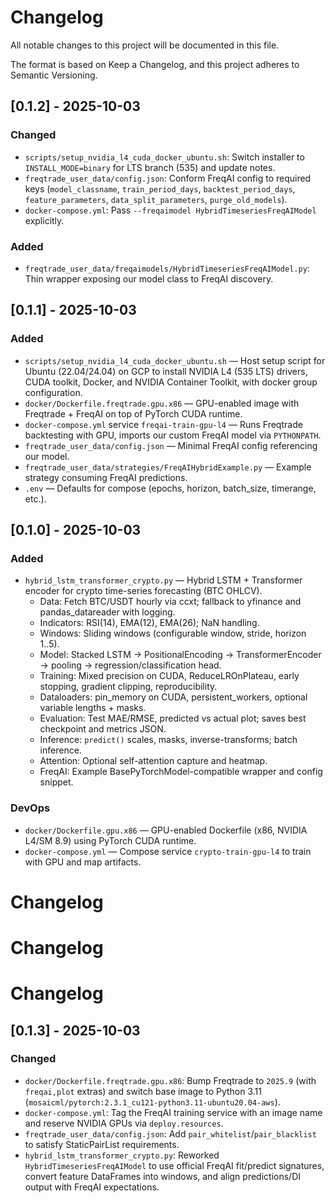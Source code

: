 # Changelog

All notable changes to this project will be documented in this file.

The format is based on Keep a Changelog, and this project adheres to Semantic Versioning.

## [0.1.2] - 2025-10-03
### Changed
- `scripts/setup_nvidia_l4_cuda_docker_ubuntu.sh`: Switch installer to `INSTALL_MODE=binary` for LTS branch (535) and update notes.
 - `freqtrade_user_data/config.json`: Conform FreqAI config to required keys (`model_classname`, `train_period_days`, `backtest_period_days`, `feature_parameters`, `data_split_parameters`, `purge_old_models`).
 - `docker-compose.yml`: Pass `--freqaimodel HybridTimeseriesFreqAIModel` explicitly.

### Added
- `freqtrade_user_data/freqaimodels/HybridTimeseriesFreqAIModel.py`: Thin wrapper exposing our model class to FreqAI discovery.

## [0.1.1] - 2025-10-03
### Added
- `scripts/setup_nvidia_l4_cuda_docker_ubuntu.sh` — Host setup script for Ubuntu (22.04/24.04) on GCP to install NVIDIA L4 (535 LTS) drivers, CUDA toolkit, Docker, and NVIDIA Container Toolkit, with docker group configuration.
 - `docker/Dockerfile.freqtrade.gpu.x86` — GPU-enabled image with Freqtrade + FreqAI on top of PyTorch CUDA runtime.
 - `docker-compose.yml` service `freqai-train-gpu-l4` — Runs Freqtrade backtesting with GPU, imports our custom FreqAI model via `PYTHONPATH`.
 - `freqtrade_user_data/config.json` — Minimal FreqAI config referencing our model.
 - `freqtrade_user_data/strategies/FreqAIHybridExample.py` — Example strategy consuming FreqAI predictions.
 - `.env` — Defaults for compose (epochs, horizon, batch_size, timerange, etc.).

## [0.1.0] - 2025-10-03
### Added
- `hybrid_lstm_transformer_crypto.py` — Hybrid LSTM + Transformer encoder for crypto time-series forecasting (BTC OHLCV).
  - Data: Fetch BTC/USDT hourly via ccxt; fallback to yfinance and pandas_datareader with logging.
  - Indicators: RSI(14), EMA(12), EMA(26); NaN handling.
  - Windows: Sliding windows (configurable window, stride, horizon 1..5).
  - Model: Stacked LSTM → PositionalEncoding → TransformerEncoder → pooling → regression/classification head.
  - Training: Mixed precision on CUDA, ReduceLROnPlateau, early stopping, gradient clipping, reproducibility.
  - Dataloaders: pin_memory on CUDA, persistent_workers, optional variable lengths + masks.
  - Evaluation: Test MAE/RMSE, predicted vs actual plot; saves best checkpoint and metrics JSON.
  - Inference: `predict()` scales, masks, inverse-transforms; batch inference.
  - Attention: Optional self-attention capture and heatmap.
  - FreqAI: Example BasePyTorchModel-compatible wrapper and config snippet.

### DevOps
- `docker/Dockerfile.gpu.x86` — GPU-enabled Dockerfile (x86, NVIDIA L4/SM 8.9) using PyTorch CUDA runtime.
- `docker-compose.yml` — Compose service `crypto-train-gpu-l4` to train with GPU and map artifacts.
# Changelog
# Changelog
# Changelog

## [0.1.3] - 2025-10-03
### Changed
- `docker/Dockerfile.freqtrade.gpu.x86`: Bump Freqtrade to `2025.9` (with `freqai,plot` extras) and switch base image to Python 3.11 (`mosaicml/pytorch:2.3.1_cu121-python3.11-ubuntu20.04-aws`).
- `docker-compose.yml`: Tag the FreqAI training service with an image name and reserve NVIDIA GPUs via `deploy.resources`.
- `freqtrade_user_data/config.json`: Add `pair_whitelist`/`pair_blacklist` to satisfy StaticPairList requirements.
- `hybrid_lstm_transformer_crypto.py`: Reworked `HybridTimeseriesFreqAIModel` to use official FreqAI fit/predict signatures, convert feature DataFrames into windows, and align predictions/DI output with FreqAI expectations.
